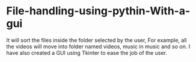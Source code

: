 # File-handling-using-pythin-With-a-gui
It will sort the files inside the folder selected by the user, For example, all the videos will move into folder named videos, music in music and so on.
I have also created a GUI using Tkinter to ease the job of the user.
